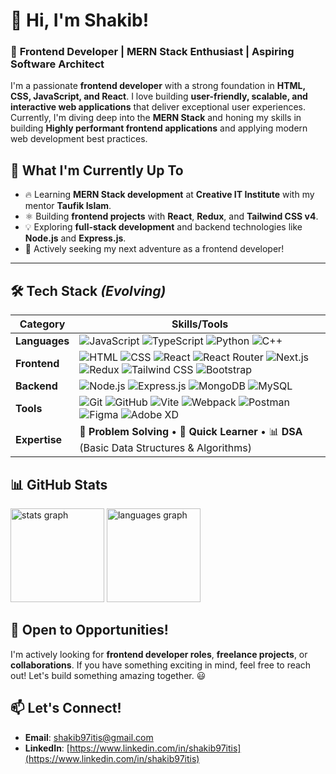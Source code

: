 # 👋 Hi, I'm **Shakib**!

### 🚀 **Frontend Developer** | **MERN Stack Enthusiast** | **Aspiring Software Architect**

I'm a passionate **frontend developer** with a strong foundation in **HTML, CSS, JavaScript, and React**. I love building **user-friendly, scalable, and interactive web applications** that deliver exceptional user experiences. Currently, I'm diving deep into the **MERN Stack** and honing my skills in building **Highly performant frontend applications** and applying modern web development best practices.

## 🌱 **What I'm Currently Up To**

- 🔥 Learning **MERN Stack development** at **Creative IT Institute** with my mentor **Taufik Islam**.
- ⚛️ Building **frontend projects** with **React**, **Redux**, and **Tailwind CSS v4**.
- 💡 Exploring **full-stack development** and backend technologies like **Node.js** and **Express.js**.
- 🎯 Actively seeking my next adventure as a frontend developer!

---

## 🛠️ **Tech Stack** *(Evolving)*

| **Category**       | **Skills/Tools**                                                                                     |
|---------------------|-----------------------------------------------------------------------------------------------------|
| **Languages**       | ![JavaScript](https://img.shields.io/badge/JavaScript-F7DF1E?style=flat&logo=javascript&logoColor=black) ![TypeScript](https://img.shields.io/badge/TypeScript-3178C6?style=flat&logo=typescript&logoColor=white) ![Python](https://img.shields.io/badge/Python-3776AB?style=flat&logo=python&logoColor=white) ![C++](https://img.shields.io/badge/C++-00599C?style=flat&logo=c%2B%2B&logoColor=white) |
| **Frontend**        | ![HTML](https://img.shields.io/badge/HTML5-E34F26?style=flat&logo=html5&logoColor=white) ![CSS](https://img.shields.io/badge/CSS3-1572B6?style=flat&logo=css3&logoColor=white) ![React](https://img.shields.io/badge/React-61DAFB?style=flat&logo=react&logoColor=black) ![React Router](https://img.shields.io/badge/React_Router-CA4245?style=flat&logo=react-router&logoColor=white) ![Next.js](https://img.shields.io/badge/Next.js-000000?style=flat&logo=next.js&logoColor=white) ![Redux](https://img.shields.io/badge/Redux-764ABC?style=flat&logo=redux&logoColor=white) ![Tailwind CSS](https://img.shields.io/badge/Tailwind_CSS-06B6D4?style=flat&logo=tailwind-css&logoColor=white) ![Bootstrap](https://img.shields.io/badge/Bootstrap-7952B3?style=flat&logo=bootstrap&logoColor=white) |
| **Backend**         | ![Node.js](https://img.shields.io/badge/Node.js-339933?style=flat&logo=node.js&logoColor=white) ![Express.js](https://img.shields.io/badge/Express.js-000000?style=flat&logo=express&logoColor=white) ![MongoDB](https://img.shields.io/badge/MongoDB-47A248?style=flat&logo=mongodb&logoColor=white) ![MySQL](https://img.shields.io/badge/MySQL-4479A1?style=flat&logo=mysql&logoColor=white) |
| **Tools**           | ![Git](https://img.shields.io/badge/Git-F05032?style=flat&logo=git&logoColor=white) ![GitHub](https://img.shields.io/badge/GitHub-181717?style=flat&logo=github&logoColor=white) ![Vite](https://img.shields.io/badge/Vite-646CFF?style=flat&logo=vite&logoColor=white) ![Webpack](https://img.shields.io/badge/Webpack-8DD6F9?style=flat&logo=webpack&logoColor=black) ![Postman](https://img.shields.io/badge/Postman-FF6C37?style=flat&logo=postman&logoColor=white) ![Figma](https://img.shields.io/badge/Figma-F24E1E?style=flat&logo=figma&logoColor=white) ![Adobe XD](https://img.shields.io/badge/Adobe_XD-FF61F6?style=flat&logo=adobe-xd&logoColor=white) |
| **Expertise**       | 🧩 **Problem Solving** • 🚀 **Quick Learner** • 📊 **DSA** (Basic Data Structures & Algorithms)            |

## 📊 **GitHub Stats**

<div align="left">
  <img src="https://github-readme-stats.vercel.app/api?username=shakib97itis&hide_title=false&hide_rank=false&show_icons=true&include_all_commits=true&count_private=true&disable_animations=false&theme=dracula&locale=en&hide_border=false" height="150" alt="stats graph"  />
  <img src="https://github-readme-stats.vercel.app/api/top-langs?username=shakib97itis&locale=en&hide_title=false&layout=compact&card_width=380&langs_count=5&theme=dracula&hide_border=false" height="150" alt="languages graph"  />
</div>

## 🚀 **Open to Opportunities!**

I'm actively looking for **frontend developer roles**, **freelance projects**, or **collaborations**. If you have something exciting in mind, feel free to reach out! Let's build something amazing together. 😃

## 📫 **Let's Connect!**

- **Email**: [shakib97itis@gmail.com](mailto:shakib97itis@gmail.com)
- **LinkedIn**: [https://www.linkedin.com/in/shakib97itis](https://www.linkedin.com/in/shakib97itis)
